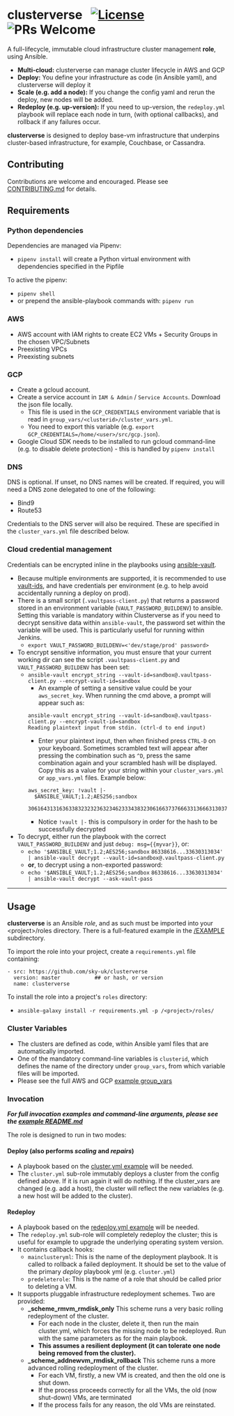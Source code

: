 # clusterverse  &nbsp; [![License](https://img.shields.io/badge/License-BSD%203--Clause-blue.svg)](https://opensource.org/licenses/BSD-3-Clause) ![PRs Welcome](https://img.shields.io/badge/PRs-Welcome-brightgreen.svg)
A full-lifecycle, immutable cloud infrastructure cluster management **role**, using Ansible.
+ **Multi-cloud:** clusterverse can manage cluster lifecycle in AWS and GCP
+ **Deploy:**  You define your infrastructure as code (in Ansible yaml), and clusterverse will deploy it 
+ **Scale (e.g. add a node):**  If you change the config yaml and rerun the deploy, new nodes will be added.
+ **Redeploy (e.g. up-version):** If you need to up-version, the `redeploy.yml` playbook will replace each node in turn, (with optional callbacks), and rollback if any failures occur. 

**clusterverse** is designed to deploy base-vm infrastructure that underpins cluster-based infrastructure, for example, Couchbase, or Cassandra.

## Contributing
Contributions are welcome and encouraged.  Please see [CONTRIBUTING.md](https://github.com/sky-uk/clusterverse/blob/master/CONTRIBUTING.md) for details.

## Requirements

### Python dependencies
Dependencies are managed via Pipenv:
+ `pipenv install`  will create a Python virtual environment with dependencies specified in the Pipfile

To active the pipenv:
+ `pipenv shell`
+ or prepend the ansible-playbook commands with: `pipenv run`

### AWS
+ AWS account with IAM rights to create EC2 VMs + Security Groups in the chosen VPC/Subnets
+ Preexisting VPCs
+ Preexisting subnets

### GCP
+ Create a gcloud account.
+ Create a service account in `IAM & Admin` / `Service Accounts`.  Download the json file locally. 
  + This file is used in the `GCP_CREDENTIALS` environment variable that is read in `group_vars/<clusterid>/cluster_vars.yml`.  
  + You need to export this variable (e.g. `export GCP_CREDENTIALS=/home/<user>/src/gcp.json`).
+ Google Cloud SDK needs to be installed to run gcloud command-line (e.g. to disable delete protection) - this is handled by `pipenv install`

### DNS
DNS is optional.  If unset, no DNS names will be created.  If required, you will need a DNS zone delegated to one of the following:
+ Bind9
+ Route53

Credentials to the DNS server will also be required. These are specified in the `cluster_vars.yml` file described below.

### Cloud credential management
Credentials can be encrypted inline in the playbooks using [ansible-vault](https://docs.ansible.com/ansible/latest/user_guide/vault.html).
+ Because multiple environments are supported, it is recommended to use [vault-ids](https://docs.ansible.com/ansible/latest/user_guide/vault.html#multiple-vault-passwords), and have credentials per environment (e.g. to help avoid accidentally running a deploy on prod).
+ There is a small script (`.vaultpass-client.py`) that returns a password stored in an environment variable (`VAULT_PASSWORD_BUILDENV`) to ansible. Setting this variable is mandatory within Clusterverse as if you need to decrypt sensitive data within `ansible-vault`, the password set within the variable will be used. This is particularly useful for running within Jenkins.
  + `export VAULT_PASSWORD_BUILDENV=<'dev/stage/prod' password>`
+ To encrypt sensitive information, you must ensure that your current working dir can see the script `.vaultpass-client.py` and `VAULT_PASSWORD_BUILDENV` has been set:
  + `ansible-vault encrypt_string --vault-id=sandbox@.vaultpass-client.py --encrypt-vault-id=sandbox`
    + An example of setting a sensitive value could be your `aws_secret_key`. When running the cmd above, a prompt will appear such as:
    ```
    ansible-vault encrypt_string --vault-id=sandbox@.vaultpass-client.py --encrypt-vault-id=sandbox
    Reading plaintext input from stdin. (ctrl-d to end input)
    ```
    + Enter your plaintext input, then when finished press `CTRL-D` on your keyboard. Sometimes scrambled text will appear after pressing the combination such as `^D`, press the same combination again and your scrambled hash will be displayed. Copy this as a value for your string within your `cluster_vars.yml` or `app_vars.yml` files. Example below:
    ```
    aws_secret_key: !vault |-
      $ANSIBLE_VAULT;1.2;AES256;sandbox
      306164313163633832323236323462333438323061663737666331366631303735666466626434393830356461363464633264623962343262653433383130390a343964393336343564393862316132623734373132393432396366626231376232636131666430666366636466393664353435323561326338333863633131620a66393563663736353032313730613762613864356364306163363338353330383032313130663065666264396433353433363062626465303134613932373934
    ```
    + Notice `!vault |-` this is compulsory in order for the hash to be successfully decrypted
+ To decrypt, either run the playbook with the correct `VAULT_PASSWORD_BUILDENV` and just `debug: msg={{myvar}}`, or:
  + `echo '$ANSIBLE_VAULT;1.2;AES256;sandbox`
  `86338616...33630313034' | ansible-vault decrypt --vault-id=sandbox@.vaultpass-client.py`  
  + **or**, to decrypt using a non-exported password:
  + `echo '$ANSIBLE_VAULT;1.2;AES256;sandbox`
  `86338616...33630313034' | ansible-vault decrypt --ask-vault-pass`


---
## Usage
**clusterverse** is an Ansible _role_, and as such must be imported into your \<project\>/roles directory.  There is a full-featured example in the [/EXAMPLE](https://github.com/sky-uk/clusterverse/tree/master/EXAMPLE) subdirectory.

To import the role into your project, create a `requirements.yml` file containing:
```
- src: https://github.com/sky-uk/clusterverse
  version: master           ## or hash, or version 
  name: clusterverse
```
To install the role into a project's `roles` directory: 
+ `ansible-galaxy install -r requirements.yml -p /<project>/roles/`


### Cluster Variables
+ The clusters are defined as code, within Ansible yaml files that are automatically imported.
+ One of the mandatory command-line variables is `clusterid`, which defines the name of the directory under `group_vars`, from which variable files will be imported.
+ Please see the full AWS and GCP [example group_vars](https://github.com/sky-uk/clusterverse/tree/master/EXAMPLE/group_vars/) 


### Invocation

_**For full invocation examples and command-line arguments, please see the [example README.md](https://github.com/sky-uk/clusterverse/blob/master/EXAMPLE/README.md)**_

The role is designed to run in two modes:
#### Deploy (also performs _scaling_ and _repairs_)
+ A playbook based on the [cluster.yml example](https://github.com/sky-uk/clusterverse/tree/master/EXAMPLE/cluster.yml) will be needed.
+ The `cluster.yml` sub-role immutably deploys a cluster from the config defined above.  If it is run again it will do nothing.  If the cluster_vars are changed (e.g. add a host), the cluster will reflect the new variables (e.g. a new host will be added to the cluster).


#### Redeploy
+ A playbook based on the [redeploy.yml example](https://github.com/sky-uk/clusterverse/tree/master/EXAMPLE/redeploy.yml) will be needed.
+ The `redeploy.yml` sub-role will completely redeploy the cluster; this is useful for example to upgrade the underlying operating system version.
+ It contains callback hooks:
  + `mainclusteryml`: This is the name of the deployment playbook.  It is called to rollback a failed deployment.  It should be set to the value of the primary _deploy_ playbook yml (e.g. `cluster.yml`)
  + `predeleterole`: This is the name of a role that should be called prior to deleting a VM.
+ It supports pluggable infrastructure redeployment schemes.  Two are provided:
  + **_scheme_rmvm_rmdisk_only**
    This scheme runs a very basic rolling redeployment of the cluster.
      + For each node in the cluster, delete it, then run the main cluster.yml, which forces the missing node to be redeployed.  Run with the same parameters as for the main playbook.
      + **This assumes a resilient deployment (it can tolerate one node being removed from the cluster).**
  + **_scheme_addnewvm_rmdisk_rollback**
    This scheme runs a more advanced rolling redeployment of the cluster.
      + For each VM, firstly, a new VM is created, and then the old one is shut down.
      + If the process proceeds correctly for all the VMs, the old (now shut-down) VMs, are terminated
      + If the process fails for any reason, the old VMs are reinstated.

